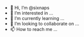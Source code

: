 - 👋 Hi, I’m @sixnaps
- 👀 I’m interested in ...
- 🌱 I’m currently learning ...
- 💞️ I’m looking to collaborate on ...
- 📫 How to reach me ...

<!---
sixnaps/sixnaps is a ✨ special ✨ repository because its `README.md` (this file) appears on your GitHub profile.
You can click the Preview link to take a look at your changes.
--->
